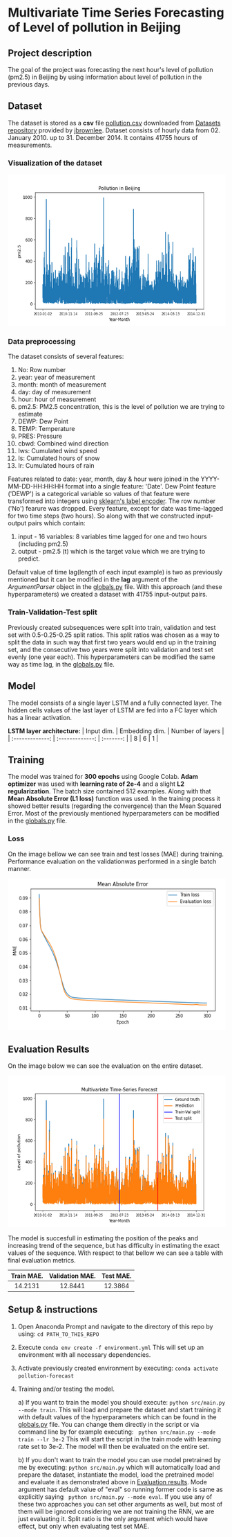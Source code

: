 # Multivariate Time Series Forecasting of Level of pollution in Beijing

## Project description
The goal of the project was forecasting the next hour's level of pollution (pm2.5) in Beijing by using information about level of pollution in the previous days.

## Dataset 
The dataset is stored as a **csv** file [pollution.csv](src/data/) downloaded from [Datasets repository](https://github.com/jbrownlee/Datasets) provided by [jbrownlee](https://github.com/jbrownlee). Dataset consists of hourly data from 02. January 2010. up to 31. December 2014. It contains 41755 hours of measurements.

### Visualization of the dataset

<img src="imgs/dataset.png" width="575" height="350">

### Data preprocessing

The dataset consists of several features:
1. No: Row number
2. year: year of measurement
3. month: month of measurement
4. day: day of measurement
5. hour: hour of measurement
6. pm2.5: PM2.5 concentration, this is the level of pollution we are trying to estimate
7. DEWP: Dew Point
8. TEMP: Temperature
9. PRES: Pressure
10. cbwd: Combined wind direction
11. Iws: Cumulated wind speed
12. Is: Cumulated hours of snow
13. Ir: Cumulated hours of rain

Features related to date: year, month, day & hour were joined in the YYYY-MM-DD-HH:HH:HH format into a single feature: 'Date'. Dew Point feature ('DEWP') is a categorical variable so values of that feature were transformed into integers using [sklearn's label encoder](https://scikit-learn.org/stable/modules/generated/sklearn.preprocessing.LabelEncoder.html). The row number ('No') fearure was dropped. Every feature, except for date was time-lagged for two time steps (two hours). So along with that we constructed input-output pairs which contain:


1. input - 16 variables: 8 variables time lagged for one and two hours (including pm2.5)
2. output - pm2.5 (t) which is the target value which we are trying to predict. 

Default value of time lag(length of each input example) is two as previously mentioned but it can be modified in the **lag** argument of the *ArgumentParser* object in the [globals.py](src/globals.py) file. With this approach (and these hyperparameters) we created a dataset with 41755 input-output pairs.

### Train-Validation-Test split
Previously created subsequences were split into train, validation and test set with 0.5-0.25-0.25 split ratios. This split ratios was chosen as a way to split the data in such way that first two years would end up in the training set, and the consecutive two years were split into validation and test set evenly (one year each). This hyperparameters can be modified the same way as time lag, in the [globals.py](src/globals.py) file.

## Model
The model consists of a single layer LSTM and a fully connected layer. The hidden cells values of the last layer of LSTM are fed into a FC layer which has a linear activation.

**LSTM layer architecture:**
| Input dim.      | Embedding dim. | Number of layers |
| :-------------: | :-------------: | :-------: |
|     8      | 6       | 1       |


## Training
The model was trained for **300 epochs** using Google Colab. 
**Adam optimizer** was used with **learning rate of 2e-4** and a slight **L2 regularization**. The batch size contained 512 examples.
Along with that **Mean Absolute Error (L1 loss)** function was used. In the training process it showed better results (regarding the convergence) than the Mean Squared Error. Most of the previously mentioned hyperparameters can be modified in the [globals.py](src/globals.py) file.


### Loss
On the image bellow we can see train and test losses (MAE) during training. Performance evaluation on the validationwas performed in a single batch manner.

<img src="imgs/loss.png" width="575" height="350">

## <a name="eval_res"></a> Evaluation Results
On the image below we can see the evaluation on the entire dataset. 

<img src="imgs/forecast.png" width="575" height="350">

The model is succesfull in estimating the position of the peaks and increasing trend of the sequence, but has difficulty in estimating the exact values of the sequence. With respect to that bellow we can see a table with final evaluation metrics.


| Train MAE. | Validation MAE. | Test MAE. |
| :-------------: | :-------------: | :-------------: |
| 14.2131  | 12.8441  | 12.3864 |


## Setup & instructions
1. Open Anaconda Prompt and navigate to the directory of this repo by using: ```cd PATH_TO_THIS_REPO ```
2. Execute ``` conda env create -f environment.yml ``` This will set up an environment with all necessary dependencies. 
3. Activate previously created environment by executing: ``` conda activate pollution-forecast ```
4. Training and/or testing the model.

    a) If you want to train the model you should execute: ``` python src/main.py --mode train ```. This will load and prepare the dataset and start training it with default values of the hyperparameters which can be found in the [globals.py](src/globals.py) file. You can change them directly in the script or via command line by for example executing: ``` python src/main.py --mode train --lr 3e-2``` This will start the script in the train mode with learning rate set to 3e-2. The model will then be evaluated on the entire set.
    
    b) If you don't want to train the model you can use model pretrained by me by executing: ``` python src/main.py ``` which will automatically load and prepare the dataset, instantiate the model, load the pretrained model and evaluate it as demonstrated above in [Evaluation results](#eval_res). Mode argument has default value of "eval" so running former code is same as explicitly saying ``` python src/main.py --mode eval```. If you use any of these two approaches you can set other arguments as well, but most of them will be ignored considering we are not training the RNN, we are just evaluating it. Split ratio is the only argument which would have effect, but only when evaluating test set MAE.
    
